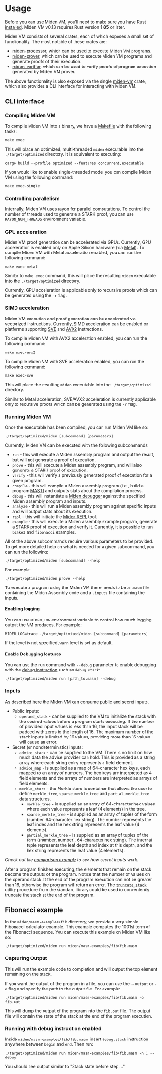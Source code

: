 # Usage

Before you can use Miden VM, you'll need to make sure you have Rust [installed](https://www.rust-lang.org/tools/install). Miden VM v0.13 requires Rust version **1.85** or later.

Miden VM consists of several crates, each of which exposes a small set of functionality. The most notable of these crates are:

- [miden-processor](https://crates.io/crates/miden-processor), which can be used to execute Miden VM programs.
- [miden-prover](https://crates.io/crates/miden-prover), which can be used to execute Miden VM programs and generate proofs of their execution.
- [miden-verifier](https://crates.io/crates/miden-verifier), which can be used to verify proofs of program execution generated by Miden VM prover.

The above functionality is also exposed via the single [miden-vm](https://crates.io/crates/miden-vm) crate, which also provides a CLI interface for interacting with Miden VM.

## CLI interface

### Compiling Miden VM

To compile Miden VM into a binary, we have a [Makefile](https://www.gnu.org/software/make/manual/make.html) with the following tasks:

```shell
make exec
```

This will place an optimized, multi-threaded `miden` executable into the `./target/optimized` directory. It is equivalent to executing:

```shell
cargo build --profile optimized --features concurrent,executable
```

If you would like to enable single-threaded mode, you can compile Miden VM using the following command:

```shell
make exec-single
```

### Controlling parallelism

Internally, Miden VM uses [rayon](https://github.com/rayon-rs/rayon) for parallel computations. To control the number of threads used to generate a STARK proof, you can use `RAYON_NUM_THREADS` environment variable.

### GPU acceleration

Miden VM proof generation can be accelerated via GPUs. Currently, GPU acceleration is enabled only on Apple Silicon hardware (via [Metal](<https://en.wikipedia.org/wiki/Metal_(API)>)). To compile Miden VM with Metal acceleration enabled, you can run the following command:

```shell
make exec-metal
```

Similar to `make exec` command, this will place the resulting `miden` executable into the `./target/optimized` directory.

Currently, GPU acceleration is applicable only to recursive proofs which can be generated using the `-r` flag.

### SIMD acceleration

Miden VM execution and proof generation can be accelerated via vectorized instructions. Currently, SIMD acceleration can be enabled on platforms supporting [SVE](<https://en.wikipedia.org/wiki/AArch64#Scalable_Vector_Extension_(SVE)>) and [AVX2](https://en.wikipedia.org/wiki/Advanced_Vector_Extensions#Advanced_Vector_Extensions_2) instructions.

To compile Miden VM with AVX2 acceleration enabled, you can run the following command:

```shell
make exec-avx2
```

To compile Miden VM with SVE acceleration enabled, you can run the following command:

```shell
make exec-sve
```

This will place the resulting `miden` executable into the `./target/optimized` directory.

Similar to Metal acceleration, SVE/AVX2 acceleration is currently applicable only to recursive proofs which can be generated using the `-r` flag.

### Running Miden VM

Once the executable has been compiled, you can run Miden VM like so:

```shell
./target/optimized/miden [subcommand] [parameters]
```

Currently, Miden VM can be executed with the following subcommands:

- `run` - this will execute a Miden assembly program and output the result, but will not generate a proof of execution.
- `prove` - this will execute a Miden assembly program, and will also generate a STARK proof of execution.
- `verify` - this will verify a previously generated proof of execution for a given program.
- `compile` - this will compile a Miden assembly program (i.e., build a program [MAST](../design/programs.md)) and outputs stats about the compilation process.
- `debug` - this will instantiate a [Miden debugger](../tools/debugger.md) against the specified Miden assembly program and inputs.
- `analyze` - this will run a Miden assembly program against specific inputs and will output stats about its execution.
- `repl` - this will initiate the [Miden REPL](../tools/repl.md) tool.
- `example` - this will execute a Miden assembly example program, generate a STARK proof of execution and verify it. Currently, it is possible to run `blake3` and `fibonacci` examples.

All of the above subcommands require various parameters to be provided. To get more detailed help on what is needed for a given subcommand, you can run the following:

```shell
./target/optimized/miden [subcommand] --help
```

For example:

```shell
./target/optimized/miden prove --help
```

To execute a program using the Miden VM there needs to be a `.masm` file containing the Miden Assembly code and a `.inputs` file containing the inputs.

#### Enabling logging

You can use `MIDEN_LOG` environment variable to control how much logging output the VM produces. For example:

```shell
MIDEN_LOG=trace ./target/optimized/miden [subcommand] [parameters]
```

If the level is not specified, `warn` level is set as default.

#### Enable Debugging features

You can use the run command with `--debug` parameter to enable debugging with the [debug instruction](../user_docs/assembly/debugging.md) such as `debug.stack`:

```shell
./target/optimized/miden run [path_to.masm] --debug
```

### Inputs

As described [here](https://0xpolygonmiden.github.io/miden-vm/intro/overview.html#inputs-and-outputs) the Miden VM can consume public and secret inputs.

- Public inputs:
  - `operand_stack` - can be supplied to the VM to initialize the stack with the desired values before a program starts executing. If the number of provided input values is less than 16, the input stack will be padded with zeros to the length of 16. The maximum number of the stack inputs is limited by 16 values, providing more than 16 values will cause an error.
- Secret (or nondeterministic) inputs:
  - `advice_stack` - can be supplied to the VM. There is no limit on how much data the advice provider can hold. This is provided as a string array where each string entry represents a field element.
  - `advice_map` - is supplied as a map of 64-character hex keys, each mapped to an array of numbers. The hex keys are interpreted as 4 field elements and the arrays of numbers are interpreted as arrays of field elements.
  - `merkle_store` - the Merkle store is container that allows the user to define `merkle_tree`, `sparse_merkle_tree` and `partial_merkle_tree` data structures.
    - `merkle_tree` - is supplied as an array of 64-character hex values where each value represents a leaf (4 elements) in the tree.
    - `sparse_merkle_tree` - is supplied as an array of tuples of the form (number, 64-character hex string). The number represents the leaf index and the hex string represents the leaf value (4 elements).
    - `partial_merkle_tree` - is supplied as an array of tuples of the form ((number, number), 64-character hex string). The internal tuple represents the leaf depth and index at this depth, and the hex string represents the leaf value (4 elements).

_Check out the [comparison example](https://github.com/0xPolygonMiden/examples/blob/main/examples/comparison.masm) to see how secret inputs work._

After a program finishes executing, the elements that remain on the stack become the outputs of the program. Notice that the number of values on the operand stack at the end of the program execution can not be greater than 16, otherwise the program will return an error. The [`truncate_stack`](../user_docs/stdlib/sys.md) utility procedure from the standard library could be used to conveniently truncate the stack at the end of the program.

## Fibonacci example

In the `miden/masm-examples/fib` directory, we provide a very simple Fibonacci calculator example. This example computes the 1001st term of the Fibonacci sequence. You can execute this example on Miden VM like so:

```shell
./target/optimized/miden run miden/masm-examples/fib/fib.masm
```

### Capturing Output

This will run the example code to completion and will output the top element remaining on the stack.

If you want the output of the program in a file, you can use the `--output` or `-o` flag and specify the path to the output file. For example:

```shell
./target/optimized/miden run miden/masm-examples/fib/fib.masm -o fib.out
```

This will dump the output of the program into the `fib.out` file. The output file will contain the state of the stack at the end of the program execution.

### Running with debug instruction enabled

Inside `miden/masm-examples/fib/fib.masm`, insert `debug.stack` instruction anywhere between `begin` and `end`. Then run:

```shell
./target/optimized/miden run miden/masm-examples/fib/fib.masm -n 1 --debug
```

You should see output similar to "Stack state before step ..."

